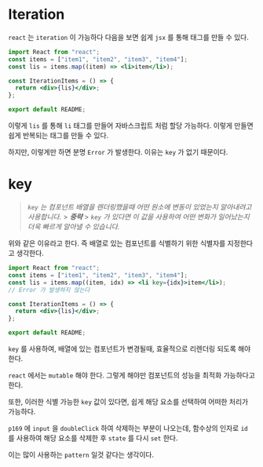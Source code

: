 # Iteration

`react` 는 `iteration` 이 가능하다
다음을 보면 쉽게 `jsx` 를 통해 태그를 만들 수 있다.

```jsx
import React from "react";
const items = ["item1", "item2", "item3", "item4"];
const lis = items.map((item) => <li>item</li>);

const IterationItems = () => {
  return <div>{lis}</div>;
};

export default README;
```

이렇게 `lis` 를 통해 `li` 태그를 만들어 자바스크립트 처럼 할당 가능하다.
이렇게 만들면 쉽게 반복되는 태그를 만들 수 있다.

하지만, 이렇게만 하면 분명 `Error` 가 발생한다.
이유는 `key` 가 없기 때문이다.

# key

> _`key` 는 컴포넌트 배열을 렌더링했을때 어떤 원소에 변동이 있었는지 알아내려고 사용합니다._ > **_중략_** > _`key` 가 있다면 이 값을 사용하여 어떤 변화가 일어났는지 더욱 빠르게 알아낼 수 있습니다._

위와 같은 이유라고 한다.
즉 배열로 있는 컴포넌트를 식별하기 위한 식별자를 지정한다고 생각한다.

```jsx
import React from "react";
const items = ["item1", "item2", "item3", "item4"];
const lis = items.map((item, idx) => <li key={idx}>item</li>);
// Error 가 발생하지 않는다

const IterationItems = () => {
  return <div>{lis}</div>;
};

export default README;
```

`key` 를 사용하여, 배열에 있는 컴포넌트가 변경될때, 효율적으로 리렌더링 되도록 해야 한다.

`react` 에서는 `mutable` 해야 한다.
그렇게 해야만 컴포넌트의 성능을 최적화 가능하다고 한다.

또한, 이러한 식별 가능한 `key` 값이 있다면, 쉽게 해당 요소를 선택하여 어떠한 처리가 가능하다.

`p169` 에 `input` 을 `doubleClick` 하여 삭제하는 부분이 나오는데, 함수상의 인자로 `id` 를 사용하여 해당 요소를 삭제한 후 `state` 를 다시 `set` 한다.

이는 많이 사용하는 `pattern` 일것 같다는 생각이다.